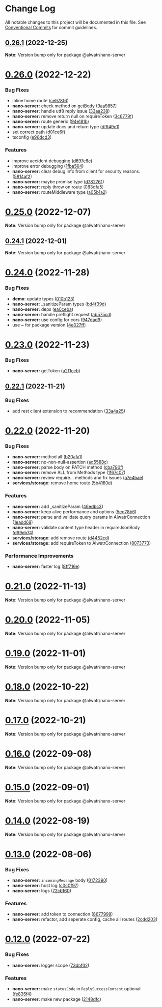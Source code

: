 # Change Log

All notable changes to this project will be documented in this file.
See [Conventional Commits](https://conventionalcommits.org) for commit guidelines.

## [0.26.1](https://github.com/AliMD/alwatr/compare/v0.26.0...v0.26.1) (2022-12-25)

**Note:** Version bump only for package @alwatr/nano-server

# [0.26.0](https://github.com/AliMD/alwatr/compare/v0.25.0...v0.26.0) (2022-12-22)

### Bug Fixes

- inline home route ([ce978f6](https://github.com/AliMD/alwatr/commit/ce978f6e1e2890e853d0db351c08efca665e5fad))
- **nano-server:** check method on getBody ([9aa9857](https://github.com/AliMD/alwatr/commit/9aa9857fb6ad96f861f31c651bf131813e46b343))
- **nano-server:** handle utf8 reply issue ([33aa238](https://github.com/AliMD/alwatr/commit/33aa238d99f92c03a5b39e829cb39172dc45d5c6))
- **nano-server:** remove return null on requireToken ([3c6779f](https://github.com/AliMD/alwatr/commit/3c6779f6b114aa1afe71e9b2054fb6dbe273c26a))
- **nano-server:** route generic ([94e181b](https://github.com/AliMD/alwatr/commit/94e181ba1172399ac992af6dc969c56e4edffbf0))
- **nano-server:** update docs and return type ([df949c1](https://github.com/AliMD/alwatr/commit/df949c19ea75921ab9c3e7323dc33ef340bd3ee7))
- set correct path ([d01ce6f](https://github.com/AliMD/alwatr/commit/d01ce6ffa749a5e3e0e11e35b4ed61d75d61fec9))
- tsconfig ([e96dcd3](https://github.com/AliMD/alwatr/commit/e96dcd30774a9f06f7d051e0504192cbbe019e35))

### Features

- improve accident debugging ([d697e6c](https://github.com/AliMD/alwatr/commit/d697e6c4c7d0a4172f4dba9caf6fbd478f79de9c))
- improve error debugging ([1fba504](https://github.com/AliMD/alwatr/commit/1fba50400a1e8ececc10bbe8ea11cc8dcea2289c))
- **nano-server:** clear debug info from client for security reasons. ([5814af2](https://github.com/AliMD/alwatr/commit/5814af2ceeac6e2175c4ab924e4b40cef765072c))
- **nano-server:** maybe promise type ([d782761](https://github.com/AliMD/alwatr/commit/d7827616ea71b7e6328c6a85b80c2daec0b6f512))
- **nano-server:** reply throw on route ([083dfa5](https://github.com/AliMD/alwatr/commit/083dfa51b391dc689d1d4fed9f1f17d768e7384c))
- **nano-server:** routeMiddleware type ([a05b1a2](https://github.com/AliMD/alwatr/commit/a05b1a2bc79aeca67a81f4758f5d2b0f6c890028))

# [0.25.0](https://github.com/AliMD/alwatr/compare/v0.24.1...v0.25.0) (2022-12-07)

**Note:** Version bump only for package @alwatr/nano-server

## [0.24.1](https://github.com/AliMD/alwatr/compare/v0.24.0...v0.24.1) (2022-12-01)

**Note:** Version bump only for package @alwatr/nano-server

# [0.24.0](https://github.com/AliMD/alwatr/compare/v0.23.0...v0.24.0) (2022-11-28)

### Bug Fixes

- **demo:** update types ([010b123](https://github.com/AliMD/alwatr/commit/010b123075d073c8583f557608a9781064d7cc5c))
- **nano-server:** \_sanitizeParam types ([bd4f39d](https://github.com/AliMD/alwatr/commit/bd4f39d32ceef5f2be26fce27a37cc7e1d5f6bd6))
- **nano-server:** deps ([ea0ceba](https://github.com/AliMD/alwatr/commit/ea0ceba7da3d1bc0542d9eb69d951aa3c3165175))
- **nano-server:** handle preflight request ([ab575cd](https://github.com/AliMD/alwatr/commit/ab575cd67b3f06dc64c895a7080e766b02ee3c22))
- **nano-server:** use config for cors ([947dad9](https://github.com/AliMD/alwatr/commit/947dad9473d7408aad9a4640ffdd2157edae10c5))
- use ~ for package version ([4e027ff](https://github.com/AliMD/alwatr/commit/4e027ff63875e03b088ebcdc1bdf2495f4494eec))

# [0.23.0](https://github.com/AliMD/alwatr/compare/v0.22.1...v0.23.0) (2022-11-23)

### Bug Fixes

- **nano-server:** getToken ([a2f1ccb](https://github.com/AliMD/alwatr/commit/a2f1ccbe5d81d3f284ba1ce80dd2e54ec2245848))

## [0.22.1](https://github.com/AliMD/alwatr/compare/v0.22.0...v0.22.1) (2022-11-21)

### Bug Fixes

- add rest client extension to recommendation ([33a4a25](https://github.com/AliMD/alwatr/commit/33a4a2579208d6026380bbe8eaa9d4f9d2a8a1b9))

# [0.22.0](https://github.com/AliMD/alwatr/compare/v0.21.0...v0.22.0) (2022-11-20)

### Bug Fixes

- **nano-server:** method all ([b20afa1](https://github.com/AliMD/alwatr/commit/b20afa1fb8eeb13c4b6e3d811ae6fbbeb7465306))
- **nano-server:** no-non-null-assertion ([ad5588c](https://github.com/AliMD/alwatr/commit/ad5588c6e0e863aa03cca44c23144dbf371795da))
- **nano-server:** parse body on PATCH method ([cba790f](https://github.com/AliMD/alwatr/commit/cba790f43dc88c00ee99f5f7d7c872e8f6d1618d))
- **nano-server:** remove ALL from Methods type ([1f67c07](https://github.com/AliMD/alwatr/commit/1f67c07a5044c6d7cf89605e269af468aa49094c))
- **nano-server:** review require... methods and fix issues ([a7e4bae](https://github.com/AliMD/alwatr/commit/a7e4bae89440c2fc72a0a9e6060aac894b18eddf))
- **services/storage:** remove home route ([5b4160d](https://github.com/AliMD/alwatr/commit/5b4160df0237085e43a103a02b9b63404eddda2c))

### Features

- **nano-server:** add \_sanitizeParam ([46edbc3](https://github.com/AliMD/alwatr/commit/46edbc33eb164f6676d8a5c939d52accededfd45))
- **nano-server:** keep alive performance and options ([5ed78b6](https://github.com/AliMD/alwatr/commit/5ed78b6cf5b7fd1b00c28df26ca250d4025dc676))
- **nano-server:** parse and validate query params in AlwatrConnection ([1eadd68](https://github.com/AliMD/alwatr/commit/1eadd68d3e1f92e47d743b7412ae247f3414738f))
- **nano-server:** validate content type header in requireJsonBody ([d99eb74](https://github.com/AliMD/alwatr/commit/d99eb742c0c5ea1b92f44767d570bd42b9c9e342))
- **services/storage:** add remove route ([d4452cd](https://github.com/AliMD/alwatr/commit/d4452cd0366452ab07d82b338dbba345c32cd61d))
- **services/storage:** add requireToken to AlwatrConnection ([8073773](https://github.com/AliMD/alwatr/commit/8073773577b88a52baa90c6042bac52260ec3dc1))

### Performance Improvements

- **nano-server:** faster log ([8ff716e](https://github.com/AliMD/alwatr/commit/8ff716e1eaee59047f816e1645aa9dde7635b571))

# [0.21.0](https://github.com/AliMD/alwatr/compare/v0.20.0...v0.21.0) (2022-11-13)

**Note:** Version bump only for package @alwatr/nano-server

# [0.20.0](https://github.com/AliMD/alwatr/compare/v0.19.0...v0.20.0) (2022-11-05)

**Note:** Version bump only for package @alwatr/nano-server

# [0.19.0](https://github.com/AliMD/alwatr/compare/v0.18.0...v0.19.0) (2022-11-01)

**Note:** Version bump only for package @alwatr/nano-server

# [0.18.0](https://github.com/AliMD/alwatr/compare/v0.17.0...v0.18.0) (2022-10-22)

**Note:** Version bump only for package @alwatr/nano-server

# [0.17.0](https://github.com/AliMD/alwatr/compare/v0.16.1...v0.17.0) (2022-10-21)

**Note:** Version bump only for package @alwatr/nano-server

# [0.16.0](https://github.com/AliMD/alwatr/compare/v0.15.0...v0.16.0) (2022-09-08)

**Note:** Version bump only for package @alwatr/nano-server

# [0.15.0](https://github.com/AliMD/alwatr/compare/v0.14.0...v0.15.0) (2022-09-01)

**Note:** Version bump only for package @alwatr/nano-server

# [0.14.0](https://github.com/AliMD/alwatr/compare/v0.13.0...v0.14.0) (2022-08-19)

**Note:** Version bump only for package @alwatr/nano-server

# [0.13.0](https://github.com/AliMD/alwatr/compare/v0.12.0...v0.13.0) (2022-08-06)

### Bug Fixes

- **nano-server:** `incomingMessage` body ([0172390](https://github.com/AliMD/alwatr/commit/01723906f657c35a7a2a329b914308c3d9f06ff8))
- **nano-server:** host log ([c0c0f97](https://github.com/AliMD/alwatr/commit/c0c0f971d0405f5731cf040962b4609c9472a2fc))
- **nano-server:** logs ([72cb160](https://github.com/AliMD/alwatr/commit/72cb160b53e7bb04be6b5d24aa04f98d6a597e11))

### Features

- **nano-server:** add token to connection ([8677999](https://github.com/AliMD/alwatr/commit/867799920c917dbafe3a041a8946f7e77577552f))
- **nano-server:** refactor, add seperate config, cache all routes ([2cdd203](https://github.com/AliMD/alwatr/commit/2cdd2030474b7c1796e311740f20b8f39631bae9))

# [0.12.0](https://github.com/AliMD/alwatr/compare/v0.11.0...v0.12.0) (2022-07-22)

### Bug Fixes

- **nano-server:** logger scope ([73dbf02](https://github.com/AliMD/alwatr/commit/73dbf029325169d900558e2361fec9fa4303e7e4))

### Features

- **nano-server:** make `statusCode` in `ReplySuccessContent` optional ([fe836f4](https://github.com/AliMD/alwatr/commit/fe836f452566c541d25857df34c952b413690d23))
- **nano-server:** make new package ([2148dfc](https://github.com/AliMD/alwatr/commit/2148dfc910565f917d3cb8eb001cde08f2fc694d))
